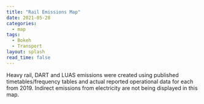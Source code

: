 ```yaml
---
title: "Rail Emissions Map"
date: 2021-05-28
categories:
  - map
tags:
  - Bokeh
  - Transport
layout: splash
read_time: false
---
```

Heavy rail, DART and LUAS emissions were created using published timetables/frequency tables and actual reported operational data for each from 2019. Indirect emissions from electricity are not being displayed in this map. 

<object width="100%" height="50" frameborder="0" type="text/html"
        data="/assets/html/rail_emissions.html"></object>
